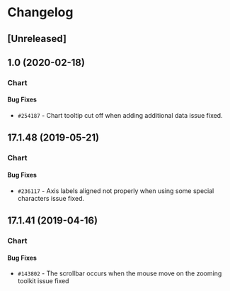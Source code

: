 # Changelog

## [Unreleased]

## 1.0 (2020-02-18)

### Chart

#### Bug Fixes

- `#254187` - Chart tooltip cut off when adding additional data issue fixed.

## 17.1.48 (2019-05-21)

### Chart

#### Bug Fixes

- `#236117` - Axis labels aligned not properly when using some special characters issue fixed.

## 17.1.41 (2019-04-16)

### Chart

#### Bug Fixes

- `#143802` - The scrollbar occurs when the mouse move on the zooming toolkit issue fixed